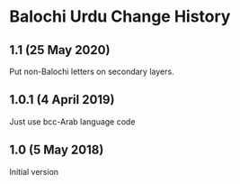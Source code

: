 Balochi Urdu Change History
===============================
1.1 (25 May 2020)
-----------------
Put non-Balochi letters on secondary layers.

1.0.1 (4 April 2019)
-----------------
Just use bcc-Arab language code

1.0 (5 May 2018)
-----------------
Initial version